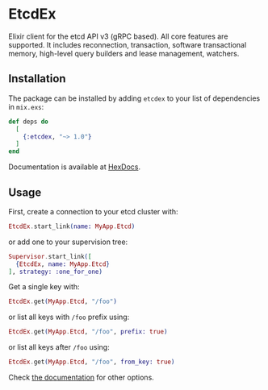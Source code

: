 # EtcdEx

Elixir client for the etcd API v3 (gRPC based). All core features are
supported. It includes reconnection, transaction, software transactional
memory, high-level query builders and lease management, watchers.

## Installation

The package can be installed by adding `etcdex` to your list of dependencies in
`mix.exs`:

```elixir
def deps do
  [
    {:etcdex, "~> 1.0"}
  ]
end
```

Documentation is available at [HexDocs](https://hexdocs.pm/etcdex).

## Usage

First, create a connection to your etcd cluster with:

```elixir
EtcdEx.start_link(name: MyApp.Etcd)
```

or add one to your supervision tree:

```elixir
Supervisor.start_link([
  {EtcdEx, name: MyApp.Etcd}
], strategy: :one_for_one)
```

Get a single key with:

```elixir
EtcdEx.get(MyApp.Etcd, "/foo")
```

or list all keys with `/foo` prefix using:

```elixir
EtcdEx.get(MyApp.Etcd, "/foo", prefix: true)
```

or list all keys after `/foo` using:

```elixir
EtcdEx.get(MyApp.Etcd, "/foo", from_key: true)
```

Check [the documentation](https://hexdocs.pm/etcdex) for other options.
